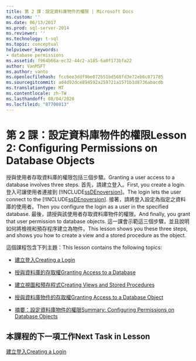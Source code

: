 ```yaml
---
title: 第 2 課：設定資料庫物件的權限 | Microsoft Docs
ms.custom: ''
ms.date: 06/13/2017
ms.prod: sql-server-2014
ms.reviewer: ''
ms.technology: t-sql
ms.topic: conceptual
helpviewer_keywords:
- database permissions
ms.assetid: f964b66a-ec32-44c2-a185-6a0f173bfa22
author: VanMSFT
ms.author: vanto
ms.openlocfilehash: fcc6ee3ddf9be072b51bd568fd3e72eb6c871785
ms.sourcegitcommit: ad4d92dce894592a259721a1571b1d8736abacdb
ms.translationtype: MT
ms.contentlocale: zh-TW
ms.lasthandoff: 08/04/2020
ms.locfileid: "87708013"
---
```

# <a name="lesson-2-configuring-permissions-on-database-objects"></a><span data-ttu-id="49eaa-102">第 2 課：設定資料庫物件的權限</span><span class="sxs-lookup"><span data-stu-id="49eaa-102">Lesson 2: Configuring Permissions on Database Objects</span></span>
  <span data-ttu-id="49eaa-103">授與使用者存取資料庫的權限包括三個步驟。</span><span class="sxs-lookup"><span data-stu-id="49eaa-103">Granting a user access to a database involves three steps.</span></span> <span data-ttu-id="49eaa-104">首先，請建立登入。</span><span class="sxs-lookup"><span data-stu-id="49eaa-104">First, you create a login.</span></span> <span data-ttu-id="49eaa-105">登入可讓使用者連接到 [!INCLUDE[ssDEnoversion](../includes/ssdenoversion-md.md)]。</span><span class="sxs-lookup"><span data-stu-id="49eaa-105">The login lets the user connect to the [!INCLUDE[ssDEnoversion](../includes/ssdenoversion-md.md)].</span></span> <span data-ttu-id="49eaa-106">接著，請將登入設定為指定之資料庫的使用者。</span><span class="sxs-lookup"><span data-stu-id="49eaa-106">Then you configure the login as a user in the specified database.</span></span> <span data-ttu-id="49eaa-107">最後，請授與該使用者存取資料庫物件的權限。</span><span class="sxs-lookup"><span data-stu-id="49eaa-107">And finally, you grant that user permission to database objects.</span></span> <span data-ttu-id="49eaa-108">這一課會示範這三個步驟，並且說明如何將檢視和預存程序建立為物件。</span><span class="sxs-lookup"><span data-stu-id="49eaa-108">This lesson shows you these three steps, and shows you how to create a view and a stored procedure as the object.</span></span>  
  
 <span data-ttu-id="49eaa-109">這個課程包含下列主題：</span><span class="sxs-lookup"><span data-stu-id="49eaa-109">This lesson contains the following topics:</span></span>  
  
-   [<span data-ttu-id="49eaa-110">建立登入</span><span class="sxs-lookup"><span data-stu-id="49eaa-110">Creating a Login</span></span>](lesson-2-1-creating-a-login.md)  
  
-   [<span data-ttu-id="49eaa-111">授與資料庫的存取權</span><span class="sxs-lookup"><span data-stu-id="49eaa-111">Granting Access to a Database</span></span>](lesson-2-2-granting-access-to-a-database.md)  
  
-   [<span data-ttu-id="49eaa-112">建立視圖和預存程式</span><span class="sxs-lookup"><span data-stu-id="49eaa-112">Creating Views and Stored Procedures</span></span>](lesson-2-3-creating-views-and-stored-procedures.md)  
  
-   [<span data-ttu-id="49eaa-113">授與資料庫物件的存取權</span><span class="sxs-lookup"><span data-stu-id="49eaa-113">Granting Access to a Database Object</span></span>](lesson-2-4-granting-access-to-a-database-object.md)  
  
-   [<span data-ttu-id="49eaa-114">摘要：設定資料庫物件的權限</span><span class="sxs-lookup"><span data-stu-id="49eaa-114">Summary: Configuring Permissions on Database Objects</span></span>](lesson-2-5-summary-configuring-permissions-on-database-objects.md)  
  
## <a name="next-task-in-lesson"></a><span data-ttu-id="49eaa-115">本課程的下一項工作</span><span class="sxs-lookup"><span data-stu-id="49eaa-115">Next Task in Lesson</span></span>  
 [<span data-ttu-id="49eaa-116">建立登入</span><span class="sxs-lookup"><span data-stu-id="49eaa-116">Creating a Login</span></span>](lesson-2-1-creating-a-login.md)  
  
  
